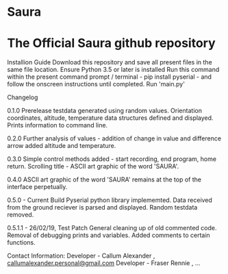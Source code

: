 # Saura
<h1>The Official Saura github repository</h1>

Installion Guide
Download this repository and save all present files in the same file location.
Ensure Python 3.5 or later is installed
Run this command within the present command prompt / terminal - pip install pyserial - and follow the onscreen instructions until completed.
Run 'main.py'

Changelog

0.1.0
Prerelease testdata generated using random values.
Orientation coordinates, altitude, temperature data structures defined and displayed.
Prints information to command line.

0.2.0
Further analysis of values - addition of change in value and difference arrow added altitude and temperature. 

0.3.0
Simple control methods added - start recording, end program, home return.
Scrolling title - ASCII art graphic of the word 'SAURA'.

0.4.0
ASCII art graphic of the word 'SAURA' remains at the top of the interface perpetually.

0.5.0 - Current Build
Pyserial python library implememted.
Data received from the ground reciever is parsed and displayed.
Random testdata removed.

0.5.1.1 - 26/02/19, Test Patch
General cleaning up of old commented code.
Removal of debugging prints and variables.
Added comments to certain functions.


Contact Information:
Developer - Callum Alexander , callumalexander.personal@gmail.com
Developer - Fraser Rennie , ...

